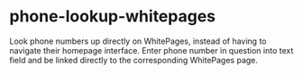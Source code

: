 # phone-lookup-whitepages
Look phone numbers up directly on WhitePages, instead of having to navigate their homepage interface. Enter phone number in question into text field and be linked directly to the corresponding WhitePages page.
